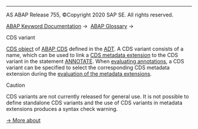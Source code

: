   

* * *

AS ABAP Release 755, ©Copyright 2020 SAP SE. All rights reserved.

[ABAP Keyword Documentation](javascript:call_link\('abenabap.htm'\)) →  [ABAP Glossary](javascript:call_link\('abenabap_glossary.htm'\)) → 

CDS variant

[CDS object](javascript:call_link\('abencds_object_glosry.htm'\) "Glossary Entry") of [ABAP CDS](javascript:call_link\('abenabap_cds_glosry.htm'\) "Glossary Entry") defined in the [ADT](javascript:call_link\('abenadt_glosry.htm'\) "Glossary Entry"). A CDS variant consists of a name, which can be used to link a [CDS metadata extension](javascript:call_link\('abencds_metadata_extension_glosry.htm'\) "Glossary Entry") to the CDS variant in the statement [ANNOTATE](javascript:call_link\('abencds_f1_ddlx_syntax.htm'\)). When [evaluating annotations](javascript:call_link\('abencds_annotations_analysis.htm'\)), a CDS variant can be specified to select the corresponding CDS metadata extension during the [evaluation of the metadata extensions](javascript:call_link\('abencds_meta_data_extension_eval.htm'\)).

Caution

CDS variants are not currently released for general use. It is not possible to define standalone CDS variants and the use of CDS variants in metadata extensions produces a syntax check warning.

[→ More about](javascript:call_link\('abencds_meta_data_extensions.htm'\))